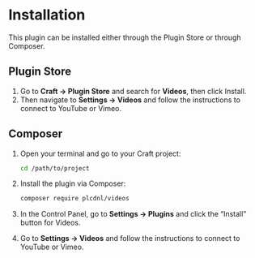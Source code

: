 # Installation

This plugin can be installed either through the Plugin Store or through Composer.

## Plugin Store

1. Go to **Craft → Plugin Store** and search for **Videos**, then click Install.
2. Then navigate to **Settings → Videos** and follow the instructions to connect to YouTube or Vimeo.

## Composer

1. Open your terminal and go to your Craft project:

   ```bash
   cd /path/to/project
   ```

2. Install the plugin via Composer:

   ```bash
   composer require plcdnl/videos
   ```

3. In the Control Panel, go to **Settings → Plugins** and click the “Install” button for Videos.

4. Go to **Settings → Videos** and follow the instructions to connect to YouTube or Vimeo.
